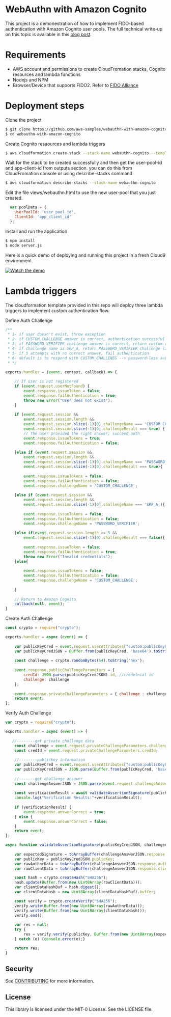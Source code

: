 # WebAuthn with Amazon Cognito

This project is a demonestration of how to implement FIDO-based authentication with Amazon Cognito user pools. The full technical write-up on this topic is available in this [blog post].

# Requirements
- AWS account and permissions to create CloudFromation stacks, Cognito resources and lambda functions
- Nodejs and NPM
- Browser/Device that supports FIDO2. Refer to [FIDO Alliance]

# Deployment steps
Clone the project
```sh
$ git clone https://github.com/aws-samples/webauthn-with-amazon-cognito.git
$ cd webauthn-with-amazon-cognito
```
Create Cognito resaources and lambda triggers
```sh
$ aws cloudformation create-stack --stack-name webauthn-cognito --template-body file://aws/UserPoolTemplate.yaml --capabilities CAPABILITY_AUTO_EXPAND CAPABILITY_IAM CAPABILITY_NAMED_IAM
```
Wait for the stack to be created successfully and then get the user-pool-id and app-client-id from outputs section. you can do this from CloudFromation console or using describe-stacks command
```sh
$ aws cloudformation describe-stacks --stack-name webauthn-cognito 
```
Edit the file views/webauthn.html to use the new user-pool that you just created.
```javascript
  var poolData = {
    UserPoolId: 'user_pool_id',
    ClientId: 'app_client_id'
  };
```
Install and run the application
```sh
$ npm install
$ node server.js
```

Here is a quick demo of deploying and running this project in a fresh Cloud9 environment.

[![Watch the demo](https://webauthn-with-amazon-cognito.s3-us-west-2.amazonaws.com/WebAuthn.gif)](https://webauthn-with-amazon-cognito.s3-us-west-2.amazonaws.com/WebAuthn.mp4)

   [FIDO Alliance]: <https://fidoalliance.org/fido2/fido2-web-authentication-webauthn/>
   [blog post]: <https://aws.amazon.com/blogs/security/>
   
# Lambda triggers
The cloudformation template provided in this repo will deploy three lambda triggers to implement custom authentication flow.

Define Auth Challenge

```javascript
/**
 * 1- if user doesn't exist, throw exception
 * 2- if CUSTOM_CHALLENGE answer is correct, authentication successful
 * 3- if PASSWORD_VERIFIER challenge answer is correct, return custom challeneg (3,4 will be appliable if password+fido is selected)
 * 4- if challenge name is SRP_A, return PASSWORD_VERIFIER challenge (3,4 will be appliable if password+fido is selected)
 * 5- if 5 attempts with no correct answer, fail authentication
 * 6- default is to respond with CUSTOM_CHALLENEG --> password-less authentication
 * */

exports.handler = (event, context, callback) => {
    
    // If user is not registered
    if (event.request.userNotFound) {
        event.response.issueToken = false;
        event.response.failAuthentication = true;
        throw new Error("User does not exist");
    }
    
    if (event.request.session &&
        event.request.session.length &&
        event.request.session.slice(-1)[0].challengeName === 'CUSTOM_CHALLENGE' &&
        event.request.session.slice(-1)[0].challengeResult === true) {
        // The user provided the right answer; succeed auth
        event.response.issueTokens = true;
        event.response.failAuthentication = false;
        
    }else if (event.request.session &&
        event.request.session.length &&
        event.request.session.slice(-1)[0].challengeName === 'PASSWORD_VERIFIER' &&
        event.request.session.slice(-1)[0].challengeResult === true){
            
        event.response.issueTokens = false;
        event.response.failAuthentication = false;
        event.response.challengeName = 'CUSTOM_CHALLENGE';
        
    }else if (event.request.session &&
        event.request.session.length &&
        event.request.session.slice(-1)[0].challengeName === 'SRP_A'){
            
        event.response.issueTokens = false;
        event.response.failAuthentication = false;
        event.response.challengeName = 'PASSWORD_VERIFIER';
        
    }else if(event.request.session.length >= 5 && 
        event.request.session.slice(-1)[0].challengeResult === false){
            
        event.response.issueToken = false;
        event.response.failAuthentication = true;
        throw new Error("Invalid credentials");
    }else{
        
        event.response.issueTokens = false;
        event.response.failAuthentication = false;
        event.response.challengeName = 'CUSTOM_CHALLENGE';
        
    }
    
    // Return to Amazon Cognito
    callback(null, event);
}

```

Create Auth Challenge

```javascript
const crypto = require("crypto");

exports.handler = async (event) => {
    
    var publicKeyCred = event.request.userAttributes["custom:publicKeyCred"];
    var publicKeyCredJSON = Buffer.from(publicKeyCred, 'base64').toString('ascii');
    
    const challenge = crypto.randomBytes(64).toString('hex');
    
    event.response.publicChallengeParameters = {
        credId: JSON.parse(publicKeyCredJSON).id, //credetnial id
        challenge: challenge
    };
    
    event.response.privateChallengeParameters = { challenge : challenge};
    return event;
};

```

Verify Auth Challenge

```javascript
var crypto = require("crypto");

exports.handler = async (event) => {
   
   //--------get private challenge data
    const challenge = event.request.privateChallengeParameters.challenge;
    const credId = event.request.privateChallengeParameters.credId;
    
    //--------publickey information
    var publicKeyCred = event.request.userAttributes["custom:publicKeyCred"];
    var publicKeyCredJSON = JSON.parse(Buffer.from(publicKeyCred, 'base64').toString('ascii'));
    
    //-------get challenge ansower
    const challengeAnswerJSON = JSON.parse(event.request.challengeAnswer);
    
    const verificationResult = await validateAssertionSignature(publicKeyCredJSON, challengeAnswerJSON);
    console.log("Verification Results:"+verificationResult);
    
    if (verificationResult) {
        event.response.answerCorrect = true;
    } else {
        event.response.answerCorrect = false;
    }
    return event;
};

async function validateAssertionSignature(publicKeyCredJSON, challengeAnswerJSON) {
    
    var expectedSignature = toArrayBuffer(challengeAnswerJSON.response.signature, "signature");
    var publicKey = publicKeyCredJSON.publicKey;
    var rawAuthnrData = toArrayBuffer(challengeAnswerJSON.response.authenticatorData, "authenticatorData");
    var rawClientData = toArrayBuffer(challengeAnswerJSON.response.clientDataJSON, "clientDataJSON");

    const hash = crypto.createHash("SHA256");
    hash.update(Buffer.from(new Uint8Array(rawClientData)));
    var clientDataHashBuf = hash.digest();
    var clientDataHash = new Uint8Array(clientDataHashBuf).buffer;

    const verify = crypto.createVerify("SHA256");
    verify.write(Buffer.from(new Uint8Array(rawAuthnrData)));
    verify.write(Buffer.from(new Uint8Array(clientDataHash)));
    verify.end();
    
    var res = null;
    try {
        res = verify.verify(publicKey, Buffer.from(new Uint8Array(expectedSignature)));
    } catch (e) {console.error(e);}

    return res;
}

```

## Security

See [CONTRIBUTING](CONTRIBUTING.md#security-issue-notifications) for more information.

## License

This library is licensed under the MIT-0 License. See the LICENSE file.

